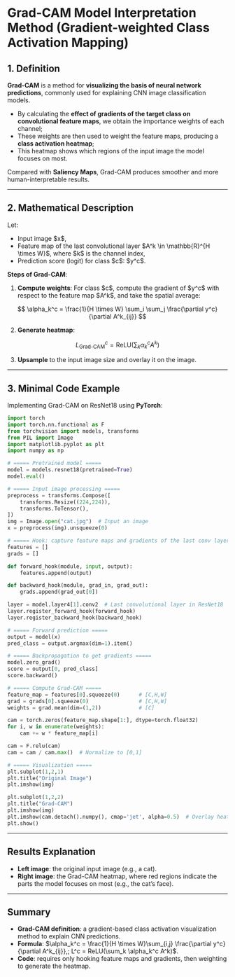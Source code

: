 
# Grad-CAM Model Interpretation Method (Gradient-weighted Class Activation Mapping)

## 1. Definition

**Grad-CAM** is a method for **visualizing the basis of neural network predictions**, commonly used for explaining CNN image classification models.

* By calculating the **effect of gradients of the target class on convolutional feature maps**, we obtain the importance weights of each channel;
* These weights are then used to weight the feature maps, producing a **class activation heatmap**;
* This heatmap shows which regions of the input image the model focuses on most.

Compared with **Saliency Maps**, Grad-CAM produces smoother and more human-interpretable results.

---

## 2. Mathematical Description

Let:

* Input image \$x\$,
* Feature map of the last convolutional layer \$A^k \in \mathbb{R}^{H \times W}\$, where \$k\$ is the channel index,
* Prediction score (logit) for class \$c\$: \$y^c\$.

**Steps of Grad-CAM**:

1. **Compute weights**: For class \$c\$, compute the gradient of \$y^c\$ with respect to the feature map \$A^k\$, and take the spatial average:

$$
\alpha_k^c = \frac{1}{H \times W} \sum_i \sum_j \frac{\partial y^c}{\partial A^k_{ij}}
$$

2. **Generate heatmap**:

$$
L_{\text{Grad-CAM}}^c = \text{ReLU}\left(\sum_k \alpha_k^c A^k\right)
$$

3. **Upsample** to the input image size and overlay it on the image.

---

## 3. Minimal Code Example

Implementing Grad-CAM on ResNet18 using **PyTorch**:

```python
import torch
import torch.nn.functional as F
from torchvision import models, transforms
from PIL import Image
import matplotlib.pyplot as plt
import numpy as np

# ===== Pretrained model =====
model = models.resnet18(pretrained=True)
model.eval()

# ===== Input image processing =====
preprocess = transforms.Compose([
    transforms.Resize((224,224)),
    transforms.ToTensor(),
])
img = Image.open("cat.jpg")  # Input an image
x = preprocess(img).unsqueeze(0)

# ===== Hook: capture feature maps and gradients of the last conv layer =====
features = []
grads = []

def forward_hook(module, input, output):
    features.append(output)

def backward_hook(module, grad_in, grad_out):
    grads.append(grad_out[0])

layer = model.layer4[1].conv2  # Last convolutional layer in ResNet18
layer.register_forward_hook(forward_hook)
layer.register_backward_hook(backward_hook)

# ===== Forward prediction =====
output = model(x)
pred_class = output.argmax(dim=1).item()

# ===== Backpropagation to get gradients =====
model.zero_grad()
score = output[0, pred_class]
score.backward()

# ===== Compute Grad-CAM =====
feature_map = features[0].squeeze(0)      # [C,H,W]
grad = grads[0].squeeze(0)                # [C,H,W]
weights = grad.mean(dim=(1,2))            # [C]

cam = torch.zeros(feature_map.shape[1:], dtype=torch.float32)
for i, w in enumerate(weights):
    cam += w * feature_map[i]

cam = F.relu(cam)
cam = cam / cam.max()  # Normalize to [0,1]

# ===== Visualization =====
plt.subplot(1,2,1)
plt.title("Original Image")
plt.imshow(img)

plt.subplot(1,2,2)
plt.title("Grad-CAM")
plt.imshow(img)
plt.imshow(cam.detach().numpy(), cmap='jet', alpha=0.5)  # Overlay heatmap
plt.show()
```

---

## Results Explanation

* **Left image**: the original input image (e.g., a cat).
* **Right image**: the Grad-CAM heatmap, where red regions indicate the parts the model focuses on most (e.g., the cat’s face).

---

## Summary

* **Grad-CAM definition**: a gradient-based class activation visualization method to explain CNN predictions.
* **Formula**: \$\alpha\_k^c = \frac{1}{H \times W}\sum\_{i,j} \frac{\partial y^c}{\partial A^k\_{ij}},; L^c = ReLU(\sum\_k \alpha\_k^c A^k)\$.
* **Code**: requires only hooking feature maps and gradients, then weighting to generate the heatmap.



